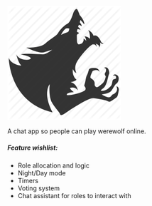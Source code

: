 ![werewolf](public/werewolf.png)

A chat app so people can play werewolf online.

##### Feature wishlist:
- Role allocation and logic
- Night/Day mode
- Timers
- Voting system
- Chat assistant for roles to interact with
